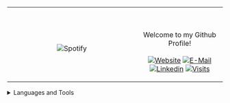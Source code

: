 <table width="100%"> 
  <tr>
  <td width="60%" align="center">
      
&nbsp; <br> ![Spotify](https://novatorem-two-ruby.vercel.app/api/spotify)

  </td>
  <td width="40%">

  <br><p align="center"> Welcome to my Github Profile! <br><br>
    [![Website](https://img.shields.io/badge/my%20stuff-website-blue?style=flat-square&logo=github)](https://jonathan-r0.github.io)
    [![E-Mail](https://img.shields.io/badge/email-reveal-2a8?style=flat-square&logo=gmail&logoColor=white)](https://mailhide.io/e/OO0HCCzs)
    [![Linkedin](https://img.shields.io/badge/linked-in-369?style=flat-square&logo=linkedin&logoColor=white&color=blue)](https://www.linkedin.com/in/jonathan-rosenblatt-7b38981b4/)
    [![Visits](https://komarev.com/ghpvc/?username=Jonathan-R0&logo=GitHub&label=github%20visits&color=336699&logoColor=white&style=flat-square)](https://github.com/Jonathan-R0)
  </p>
  </td>
</table>



<details>
<summary>Languages and Tools</summary>
  <pre> 
  <table align="center">
  <td align="center">
    <img src="http://img.shields.io/badge/-C-A8B9CC?style=flat-square&logo=c&logoColor=ffffff" alt="C">
  </td>
  <td align="center">
    <img src="https://img.shields.io/badge/C++-blue.svg?style=flat-square&logo=c%2B%2B" alt="C++">
  </td>
  <td align="center">
    <img src="https://img.shields.io/badge/-Git-%23F05032?style=flat-square&logo=git&logoColor=%23ffffff" alt="Git">
  </td>
  <td align="center">
    <img src="https://img.shields.io/badge/-GitHub-181717?style=flat-square&logo=github" alt="Github">
  </td>
  <td align="center">
    <img src="http://img.shields.io/badge/-Vim-007ACC?style=flat-square&logo=vim&logoColor=#019833" alt="Vim">
  </td>
  <td align="center">
    <img src="http://img.shields.io/badge/-Python-3776AB?style=flat-square&logo=python&logoColor=ffffff" alt="Python">
  </td>
  </table>
  <table align="center">
  <td align="center">
    <img src="http://img.shields.io/badge/-Java-5B4638?style=flat-square&logo=java&logoColor=ffffff" alt="Java">
  </td>
  <td align="center">
    <img src="http://img.shields.io/badge/-Linux-A8B9CC?style=flat-square&logo=Linux&logoColor=ffffff" alt="Linux">
  </td>
  <td align="center">
    <img src="https://img.shields.io/badge/-HTML5-%23E44D27?style=flat-square&logo=html5&logoColor=ffffff" alt="HTML">
  </td>
  <td align="center">
    <img src="https://img.shields.io/badge/-Markdown-000000?style=flat-square&logo=markdown" alt="Markdown">
  </td>
  <td align="center">
    <img src="http://img.shields.io/badge/-VS%20Code-007ACC?style=flat-square&logo=visual-studio-code&logoColor=ffffff" alt="VS-Code">
  </td>
  <td align="center">
    <img src="http://img.shields.io/badge/-TypeScript-A8B9CC?style=flat-square&logo=typescript&logoColor=ffffff" alt="TypeScript">
  </td>
  </table>
  </pre>
</details>

[//]: <> (The `&nbsp;` is to have Aphelion take up more space)
